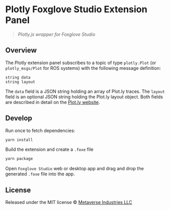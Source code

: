 # Plotly Foxglove Studio Extension Panel

> _Plotly.js wrapper for Foxglove Studio_

## Overview

The Plotly extension panel subscribes to a topic of type `plotly.Plot` (or `plotly_msgs/Plot` for
ROS systems) with the following message definition:

```
string data
string layout
```

The `data` field is a JSON string holding an array of Plot.ly traces. The `layout` field is an
optional JSON string holding the Plot.ly layout object. Both fields are described in detail on the
[Plot.ly website](https://plotly.com/chart-studio-help/json-chart-schema/).

## Develop

Run once to fetch dependencies:

```sh
yarn install
```

Build the extension and create a `.foxe` file

```sh
yarn package
```

Open `Foxglove Studio` web or desktop app and drag and drop the generated `.foxe` file into the app.

## License

Released under the MIT license &copy; [Metaverse Industries LLC](https://metaverseindustries.llc/)
